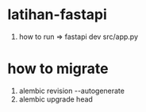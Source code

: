 # latihan-fastapi
1. how to run => fastapi dev src/app.py

# how to migrate
1. alembic revision --autogenerate
2. alembic upgrade head